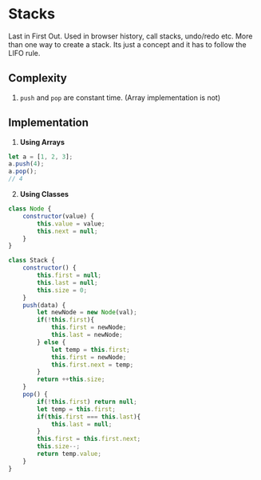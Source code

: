 # Stacks

Last in First Out. Used in browser history, call stacks, undo/redo etc. More than one way to create a stack. Its just a concept and it has to follow the LIFO rule. 

## Complexity
1. ```push``` and ```pop``` are constant time. (Array implementation is not)

## Implementation

1. **Using Arrays**
```javascript
let a = [1, 2, 3];
a.push(4);
a.pop();
// 4
```

2. **Using Classes**
```javascript
class Node {
    constructor(value) {
        this.value = value;
        this.next = null;
    }
}

class Stack {
    constructor() {
        this.first = null;
        this.last = null;
        this.size = 0;
    }
    push(data) {
        let newNode = new Node(val);
        if(!this.first){
            this.first = newNode;
            this.last = newNode;
        } else {
            let temp = this.first;
            this.first = newNode;
            this.first.next = temp;
        }
        return ++this.size;
    }
    pop() {
        if(!this.first) return null;
        let temp = this.first;
        if(this.first === this.last){
            this.last = null;
        }
        this.first = this.first.next;
        this.size--;
        return temp.value;
    }
}
```
